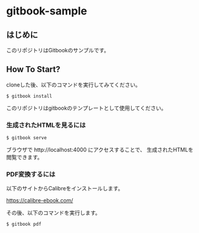 # gitbook-sample

## はじめに

このリポジトリはGitbookのサンプルです。

## How To Start?

cloneした後、以下のコマンドを実行してみてください。

```shell
$ gitbook install
```

このリポジトリはgitbookのテンプレートとして使用してください。

### 生成されたHTMLを見るには

```shell
$ gitbook serve
```

ブラウザで http://localhost:4000 にアクセスすることで、
生成されたHTMLを閲覧できます。

### PDF変換するには

以下のサイトからCalibreをインストールします。

https://calibre-ebook.com/

その後、以下のコマンドを実行します。

```shell
$ gitbook pdf
```
